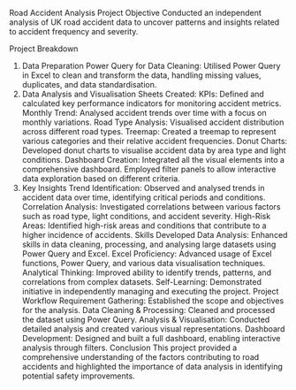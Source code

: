 Road Accident Analysis Project
Objective
Conducted an independent analysis of UK road accident data to uncover patterns and insights related to accident frequency and severity.

Project Breakdown
1. Data Preparation
Power Query for Data Cleaning: Utilised Power Query in Excel to clean and transform the data, handling missing values, duplicates, and data standardisation.
2. Data Analysis and Visualisation
Sheets Created:
KPIs: Defined and calculated key performance indicators for monitoring accident metrics.
Monthly Trend: Analysed accident trends over time with a focus on monthly variations.
Road Type Analysis: Visualised accident distribution across different road types.
Treemap: Created a treemap to represent various categories and their relative accident frequencies.
Donut Charts: Developed donut charts to visualise accident data by area type and light conditions.
Dashboard Creation: Integrated all the visual elements into a comprehensive dashboard. Employed filter panels to allow interactive data exploration based on different criteria.
3. Key Insights
Trend Identification: Observed and analysed trends in accident data over time, identifying critical periods and conditions.
Correlation Analysis: Investigated correlations between various factors such as road type, light conditions, and accident severity.
High-Risk Areas: Identified high-risk areas and conditions that contribute to a higher incidence of accidents.
Skills Developed
Data Analysis: Enhanced skills in data cleaning, processing, and analysing large datasets using Power Query and Excel.
Excel Proficiency: Advanced usage of Excel functions, Power Query, and various data visualisation techniques.
Analytical Thinking: Improved ability to identify trends, patterns, and correlations from complex datasets.
Self-Learning: Demonstrated initiative in independently managing and executing the project.
Project Workflow
Requirement Gathering: Established the scope and objectives for the analysis.
Data Cleaning & Processing: Cleaned and processed the dataset using Power Query.
Analysis & Visualisation: Conducted detailed analysis and created various visual representations.
Dashboard Development: Designed and built a full dashboard, enabling interactive analysis through filters.
Conclusion
This project provided a comprehensive understanding of the factors contributing to road accidents and highlighted the importance of data analysis in identifying potential safety improvements.

